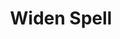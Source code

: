 ---
title: "Widen Spell"

feat:
  types: ["Metamagic"]
  benefit: |
    You can alter a burst, emanation, line, or spread shaped spell to increase its area. Any numeric measurements of the spell's area increase by 100%.

    A widened spell uses up a spell slot three levels higher than the spell's actual level.

    Spells that do not have an area of one of these four sorts are not affected by this feat.
---